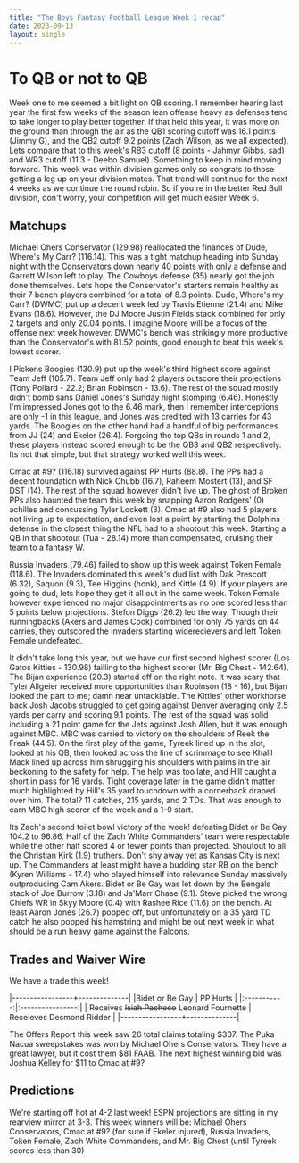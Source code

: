 ```yaml
---
title: "The Boys Fantasy Football League Week 1 recap"
date: 2023-09-13
layout: single
---
```


# To QB or not to QB

Week one to me seemed a bit light on QB scoring. I remember hearing last year the first few weeks of the season lean offense heavy as defenses tend to take longer to play better together. If that held this year, it was more on the ground than through the air as the QB1 scoring cutoff was 16.1 points (Jimmy G), and the QB2 cutoff 9.2 points (Zach Wilson, as we all expected). Lets compare that to this week's RB3 cutoff (8 points - Jahmyr Gibbs, sad) and WR3 cutoff (11.3 - Deebo Samuel). Something to keep in mind moving forward. This week was within division games only so congrats to those getting a leg up on your division mates. That trend will continue for the next 4 weeks as we continue the round robin. So if you're in the better Red Bull division, don't worry, your competition will get much easier Week 6.

## Matchups

Michael Ohers Conservator (129.98) reallocated the finances of Dude, Where's My Carr? (116.14). This was a tight matchup heading into Sunday night with the Conservators down nearly 40 points with only a defense and Garrett Wilson left to play. The Cowboys defense (35) nearly got the job done themselves. Lets hope the Conservator's starters remain  healthy as their 7 bench players combined for a total of 8.3 points. Dude, Where's my Carr? (DWMC) put up a decent week led by Travis Etienne (21.4) and Mike Evans (18.6). However, the DJ Moore Justin Fields stack combined for only 2 targets and only 20.04 points. I imagine Moore will be a focus of the offense next week however. DWMC's bench was strikingly more productive than the Conservator's with 81.52 points, good enough to beat this week's lowest scorer.

I Pickens Boogies (130.9) put up the week's third highest score against Team Jeff (105.7). Team Jeff only had 2 players outscore their projections (Tony Pollard - 22.2; Brian Robinson - 13.6). The rest of the squad mostly didn't bomb sans Daniel Jones's Sunday night stomping (6.46). Honestly I'm impressed Jones got to the 6.46 mark, then I remember interceptions are only -1 in this league, and Jones was credited with 13 carries for 43 yards. The Boogies on the other hand had a handful of big performances from JJ (24) and Ekeler (26.4). Forgoing the top QBs in rounds 1 and 2, these players instead scored enough to be the QB3 and QB2 respectively. Its not that simple, but that strategy worked well this week.

Cmac at #9? (116.18) survived against PP Hurts (88.8). The PPs had a decent foundation with Nick Chubb (16.7), Raheem Mostert (13), and SF DST (14). The rest of the squad however didn't live up. The ghost of Broken PPs also haunted the team this week by snapping Aaron Rodgers' (0) achilles and concussing Tyler Lockett (3). Cmac at #9 also had 5 players not living up to expectation, and even lost a point by starting the Dolphins defense in the closest thing the NFL had to a shootout this week. Starting a QB in that shootout (Tua - 28.14) more than compensated, cruising their team to a fantasy W.

Russia Invaders (79.46) failed to show up this week against Token Female (118.6). The Invaders dominated this week's dud list with Dak Prescott (6.32), Saquon (9.3), Tee Higgins (honk), and Kittle (4.9). If your players are going to dud, lets hope they get it all out in the same week. Token Female however experienced no major disappointments as no one scored less than 5 points below projections. Stefon Diggs (26.2) led the way. Though their runningbacks (Akers and James Cook) combined for only 75 yards on 44 carries, they outscored the Invaders starting widerecievers and left Token Female undefeated.

It didn't take long this year, but we have our first second highest scorer (Los Gatos Kitties - 130.98) failling to the highest scorer (Mr. Big Chest - 142.64). The Bijan experience (20.3) started off on the right note. It was scary that Tyler Allgeier received more opportunities than Robinson (18 - 16), but Bijan looked the part to me; damn near untacklable. The Kitties' other workhorse back Josh Jacobs struggled to get going against Denver averaging only 2.5 yards per carry and scoring 9.1 points. The rest of the squad was solid including a 21 point game for the Jets against Josh Allen, but it was enough against MBC. MBC was carried to victory on the shoulders of Reek the Freak (44.5). On the first play of the game, Tyreek lined up in the slot, looked at his QB, then looked across the line of scrimmage to see Khalil Mack lined up across him shrugging his shoulders with palms in the air beckoning to the safety for help. The help was too late, and Hill caught a short in pass for 16 yards. Tight coverage later in the game didn't matter much highlighted by Hill's 35 yard touchdown with a cornerback draped over him. The total? 11 catches, 215 yards, and 2 TDs. That was enough to earn MBC high scorer of the week and a 1-0 start.

Its Zach's second toilet bowl victory of the week! defeating Bidet or Be Gay 104.2 to 96.86. Half of the Zach White Commanders' team were respectable while the other half scored 4 or fewer points than projected. Shoutout to all the Christian Kirk (1.9) truthers. Don't shy away yet as Kansas City is next up. The Commanders at least might have a budding star RB on the bench (Kyren Williams - 17.4) who played himself into relevance Sunday massively outproducing Cam Akers. Bidet or Be Gay was let down by the Bengals stack of Joe Burrow (3.18) and Ja'Marr Chase (9.1). Steve picked the wrong Chiefs WR in Skyy Moore (0.4) with Rashee Rice (11.6) on the bench. At least Aaron Jones (26.7) popped off, but unfortunately on a 35 yard TD catch he also popped his hamstring and might be out next week in what should be a run heavy game against the Falcons.

## Trades and Waiver Wire

We have a trade this week!

|-----------------+--------------|
|Bidet or Be Gay | PP Hurts |
|:-----------:|:----------------:|
| Receives ~~Isiah Pacheco~~ Leonard Fournette | Receieves Desmond Ridder |
|-----------------+--------------|


The Offers Report this week saw 26 total claims totaling $307. The Puka Nacua sweepstakes was won by Michael Ohers Conservators. They have a great lawyer, but it cost them $81 FAAB. The next highest winning bid was Joshua Kelley for $11 to Cmac at #9?

## Predictions

We're starting off hot at 4-2 last week! ESPN projections are sitting in my rearview mirror at 3-3. This week winners will be: Michael Ohers Conservators, Cmac at #9? (for sure if Ekeler injured), Russia Invaders, Token Female, Zach White Commanders, and Mr. Big Chest (until Tyreek scores less than 30)


